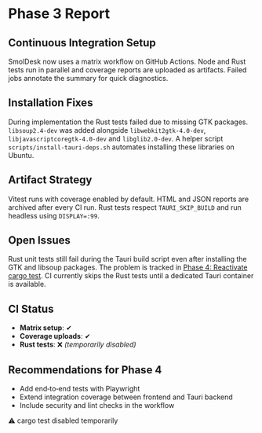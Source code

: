 # Phase 3 Report

## Continuous Integration Setup
SmolDesk now uses a matrix workflow on GitHub Actions. Node and Rust tests run in parallel and coverage reports are uploaded as artifacts. Failed jobs annotate the summary for quick diagnostics.

## Installation Fixes
During implementation the Rust tests failed due to missing GTK packages. `libsoup2.4-dev` was added alongside `libwebkit2gtk-4.0-dev`, `libjavascriptcoregtk-4.0-dev` and `libglib2.0-dev`. A helper script `scripts/install-tauri-deps.sh` automates installing these libraries on Ubuntu.

## Artifact Strategy
Vitest runs with coverage enabled by default. HTML and JSON reports are archived after every CI run. Rust tests respect `TAURI_SKIP_BUILD` and run headless using `DISPLAY=:99`.

## Open Issues
Rust unit tests still fail during the Tauri build script even after installing the GTK and libsoup packages. The problem is tracked in [Phase 4: Reactivate cargo test](../../.github/issues/phase-4-reactivate-cargo-test.md). CI currently skips the Rust tests until a dedicated Tauri container is available.

## CI Status
- **Matrix setup**: ✔
- **Coverage uploads**: ✔
- **Rust tests**: ❌ *(temporarily disabled)*

## Recommendations for Phase 4
- Add end‑to‑end tests with Playwright
- Extend integration coverage between frontend and Tauri backend
- Include security and lint checks in the workflow

⚠️ cargo test disabled temporarily